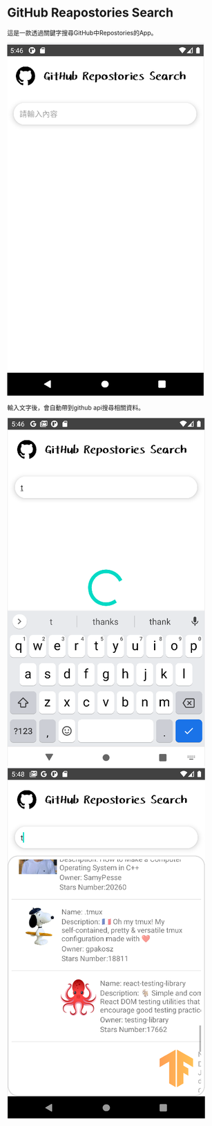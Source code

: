 # GitHub Reapostories Search

這是一款透過關鍵字搜尋GitHub中Repostories的App。

![image](https://github.com/aqsa1208/picture/blob/main/g_mainpage.png)

輸入文字後，會自動帶到github api搜尋相關資料。


![image](https://github.com/aqsa1208/picture/blob/main/g_loadpage.png)![image](https://github.com/aqsa1208/picture/blob/main/g_ani.png)
